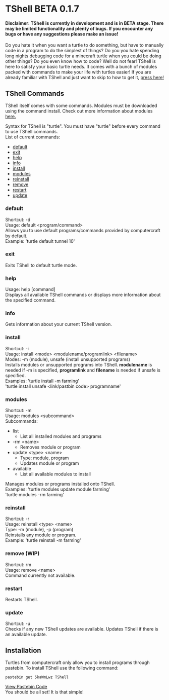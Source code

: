 # TShell BETA 0.1.7
#### Disclaimer: TShell is currently in development and is in BETA stage. There may be limited functionality and plenty of bugs. If you encounter any bugs or have any suggestions please make an issue!

Do you hate it when you want a turtle to do something, but have to manually code in a program to do the simplest of things? Do you you hate spending long nights debugging code for a minecraft turtle when you could be doing other things? Do you even know how to code? Well do not fear! TShell is here to satisfy your basic turtle needs. It comes with a bunch of modules packed with commands to make your life with turtles easier! If you are already familiar with TShell and just want to skip to how to get it, [press here!](#installation)
## TShell Commands
TShell itself comes with some commands. Modules must be downloaded using the command install. Check out more information about modules [here.](https://github.com/goldminer127/TShell/tree/master/modules)

Syntax for TShell is "turtle". You must have "turtle" before every command to use TShell commands.\
List of current commands:
* [default](#default)
* [exit](#exit)
* [help](#help)
* [info](#info)
* [install](#install)
* [modules](#modules)
* [reinstall](#reinstall)
* [remove](#remove)
* [restart](#restart)
* [update](#update)

### default
Shortcut: -d\
Usage: default \<program/command>\
Allows you to use default programs/commands provided by computercraft by default.\
Example: 'turtle default tunnel 10'

### exit
Exits TShell to default turtle mode.

### help
Usage: help \[command\]\
Displays all available TShell commands or displays more information about the specified command.

### info
Gets information about your current TShell version.

### install
Shortcut: -i\
Usage: install \<mode> \<modulename/programlink> \<filename>\
Modes: -m (module), unsafe (install unsupported programs)\
Installs modules or unsupported programs into TShell. __modulename__ is needed if -m is specified, __programlink__ and __filename__ is needed if unsafe is specified.\
Examples: 'turtle install -m farming'\
          'turtle install unsafe <link/pastbin code> programname'
          
### modules
Shortcut: -m\
Usage: modules \<subcommand>\
Subcommands:
* list
  * List all installed modules and programs
* -rm \<name>
  * Removes module or program
* update \<type> \<name>
  * Type: module, program
  * Updates module or program
* available
  * List all available modules to install
  
Manages modules or programs installed onto TShell.\
Examples: 'turtle modules update module farming'\
          'turtle modules -rm farming'

### reinstall
Shortcut: -r\
Usage: reinstall \<type> \<name>\
Type: -m (module), -p (program)\
Reinstalls any module or program.\
Example: 'turtle reinstall -m farming'

### remove (WIP)
Shortcut: rm\
Usage: remove \<name>\
Command currently not available.

### restart
Restarts TShell.

### update
Shortcut: -u\
Checks if any new TShell updates are available. Updates TShell if there is an available update.

## Installation
Turtles from computercraft only allow you to install programs through pastebin. To install TShell use the following command:
```
pastebin get 5kaWmLwz TShell
```
[View Pastebin Code](https://pastebin.com/5kaWmLwz)\
You should be all set! It is that simple!
